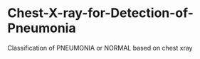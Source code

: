 # Chest-X-ray-for-Detection-of-Pneumonia
Classification of PNEUMONIA or NORMAL based  on chest xray
